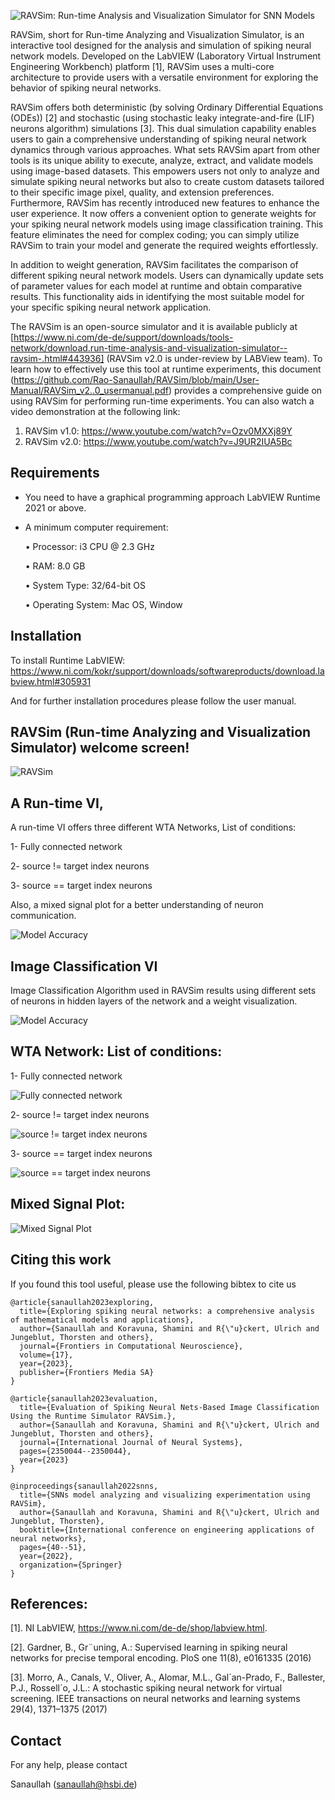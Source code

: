 

![RAVSim: Run-time Analysis and Visualization Simulator for SNN Models](https://github.com/Rao-Sanaullah/RAVSim/blob/main/RAVSim%20logo.png)

RAVSim, short for Run-time Analyzing and Visualization Simulator, is an interactive tool designed for the analysis and simulation of spiking neural network models. Developed on the LabVIEW (Laboratory Virtual Instrument Engineering Workbench) platform [1], RAVSim uses a multi-core architecture to provide users with a versatile environment for exploring the behavior of spiking neural networks.

RAVSim offers both deterministic (by solving Ordinary Differential Equations (ODEs)) [2] and stochastic (using stochastic leaky integrate-and-fire (LIF) neurons algorithm) simulations [3]. This dual simulation capability enables users to gain a comprehensive understanding of spiking neural network dynamics through various approaches. What sets RAVSim apart from other tools is its unique ability to execute, analyze, extract, and validate models using image-based datasets. This empowers users not only to analyze and simulate spiking neural networks but also to create custom datasets tailored to their specific image pixel, quality, and extension preferences.
Furthermore, RAVSim has recently introduced new features to enhance the user experience. It now offers a convenient option to generate weights for your spiking neural network models using image classification training. This feature eliminates the need for complex coding; you can simply utilize RAVSim to train your model and generate the required weights effortlessly.

In addition to weight generation, RAVSim facilitates the comparison of different spiking neural network models. Users can dynamically update sets of parameter values for each model at runtime and obtain comparative results. This functionality aids in identifying the most suitable model for your specific spiking neural network application.

The RAVSim is an open-source simulator and it is available publicly at [https://www.ni.com/de-de/support/downloads/tools-network/download.run-time-analysis-and-visualization-simulator--ravsim-.html#443936] (RAVSim v2.0 is under-review by LABView team). To learn how to effectively use this tool at runtime experiments, this document (https://github.com/Rao-Sanaullah/RAVSim/blob/main/User-Manual/RAVSim_v2..0_usermanual.pdf) provides a comprehensive guide on using RAVSim for performing run-time experiments. You can also watch a video demonstration at the following link:

1) RAVSim v1.0: https://www.youtube.com/watch?v=Ozv0MXXj89Y
2) RAVSim v2.0: https://www.youtube.com/watch?v=J9UR2IUA5Bc

## **Requirements**
- You need to have a graphical programming approach LabVIEW Runtime 2021 or above.
- A minimum computer requirement:
  
  • Processor: i3 CPU @ 2.3 GHz
  
  • RAM: 8.0 GB
  
  • System Type: 32/64-bit OS
  
  • Operating System: Mac OS, Window

## Installation

To install Runtime LabVIEW:
https://www.ni.com/kokr/support/downloads/softwareproducts/download.labview.html#305931

And for further installation procedures please follow the user manual.


## RAVSim (Run-time Analyzing and Visualization Simulator) welcome screen!

![RAVSim](https://github.com/Rao-Sanaullah/RAVSim/blob/main/Images/1.jpg)


## A Run-time VI,

A run-time VI offers three different WTA Networks, List of conditions:

  1- Fully connected network
  
  2- source != target index neurons
  
  3- source == target index neurons

Also, a mixed signal plot for a better understanding of neuron communication. 

![Model Accuracy](https://github.com/Rao-Sanaullah/RAVSim/blob/main/Images/2.png)


## Image Classification VI 

Image Classification Algorithm used in RAVSim results using different sets of neurons in hidden layers of the network and a weight visualization.
 
![Model Accuracy](https://github.com/Rao-Sanaullah/RAVSim/blob/main/Images/3.png)


## WTA Network: List of conditions:

  1- Fully connected network

  ![Fully connected network](https://github.com/Rao-Sanaullah/RAVSim/blob/main/Apr-06-22%20Time%2012%2049%2051.png)

  2- source != target index neurons

  ![source != target index neurons](https://github.com/Rao-Sanaullah/RAVSim/blob/main/Apr-06-22%20Time%2012%2049%2053.png)
  
  3- source == target index neurons

  ![source == target index neurons](https://github.com/Rao-Sanaullah/RAVSim/blob/main/Apr-06-22%20Time%2014%2031%2054.png)

## Mixed Signal Plot:

  ![Mixed Signal Plot](https://github.com/Rao-Sanaullah/RAVSim/blob/main/Apr-06-22%20Time%2012%2049%2058.png)


## Citing this work
If you found this tool useful, please use the following bibtex to cite us

```
@article{sanaullah2023exploring,
  title={Exploring spiking neural networks: a comprehensive analysis of mathematical models and applications},
  author={Sanaullah and Koravuna, Shamini and R{\"u}ckert, Ulrich and Jungeblut, Thorsten and others},
  journal={Frontiers in Computational Neuroscience},
  volume={17},
  year={2023},
  publisher={Frontiers Media SA}
}
```
```
@article{sanaullah2023evaluation,
  title={Evaluation of Spiking Neural Nets-Based Image Classification Using the Runtime Simulator RAVSim.},
  author={Sanaullah and Koravuna, Shamini and R{\"u}ckert, Ulrich and Jungeblut, Thorsten and others},
  journal={International Journal of Neural Systems},
  pages={2350044--2350044},
  year={2023}
}
```
```
@inproceedings{sanaullah2022snns,
  title={SNNs model analyzing and visualizing experimentation using RAVSim},
  author={Sanaullah and Koravuna, Shamini and R{\"u}ckert, Ulrich and Jungeblut, Thorsten},
  booktitle={International conference on engineering applications of neural networks},
  pages={40--51},
  year={2022},
  organization={Springer}
}
```

## References:

[1]. 	NI LabVIEW,  https://www.ni.com/de-de/shop/labview.html. 

[2]. 	Gardner, B., Gr¨uning, A.: Supervised learning in spiking neural networks for precise temporal encoding. PloS one 11(8), e0161335 (2016)

[3]. 	Morro, A., Canals, V., Oliver, A., Alomar, M.L., Gal´an-Prado, F., Ballester, P.J., Rossell´o, J.L.: A stochastic spiking neural network for virtual screening. IEEE transactions on neural networks and learning systems 29(4), 1371–1375 (2017)


## Contact
For any help, please contact

Sanaullah (sanaullah@hsbi.de)
